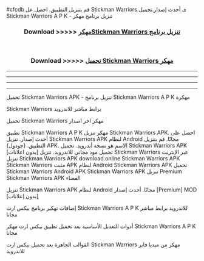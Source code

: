 #cfcdb قم بتنزيل التطبيق. احصل عل Stickman Warriors ى أحدث إصدار.تحميل Stickman Warriors A P K - تنزيل برنامج مهكر



<div align="center">
<h3>Download >>>>> <a href="https://ar-sites.web.app/?ar= Stickman Warriors">مهكرStickman Warriors تنزيل برنامج</a></h3><br>

<h3>Download >>>>> <a href="https://ar-sites.web.app/?ar= Stickman Warriors">تحميل Stickman Warriors مهكر</a></h3>
</div>


----------------------------------------------------------

----------------------------------------------------------

----------------------------------------------------------

----------------------------------------------------------


تحميل Stickman Warriors APK - تنزيل برنامج Stickman Warriors A P K مهكرة

Stickman Warriors برابط مباشر للاندرويد

تحميل Stickman Warriors مهكر اخر اصدار

تطبيق Stickman Warriors A P K مهكر
تنزيل Stickman Warriors APK. احصل على أحدث إصدار.
تنزيل Stickman Warriors APK لنظام Android مجانًا.
قم بتنزيل التطبيق. {جودول} APK. الاسم هو نسخة أندرويد.
تحميل Stickman Warriors APK [بدون اعلانات]
تحميل مود مجاني للاندرويد.
تنزيل Stickman Warriors عبر الإنترنت
تنزيل Stickman Warriors APK
download.online Stickman Warriors APK
Stickman Warriors مثبت APK لنظام Android
Stickman Warriors APK
تحميل Stickman Warriors Android APK
Stickman Warriors APK تنزيل Premium
Stickman Warriors APK الفضاء

تنزيل Stickman Warriors APK لنظام Android مجانًا. أحدث إصدار [Premium] MOD [بدون إعلانات]

إضافات تهكير برنامج بيكس ارت Stickman Warriors A P K للاندرويد برابط مباشر مجانا

أدوات التعديل الأساسية بعد تحميل تطبيق بيكس ارت مهكر Stickman Warriors A P K مجانا

القوالب الجاهزة بعد تحميل بيكس ارت Stickman Warriors مهكر من ميديا فاير للاندرويد



